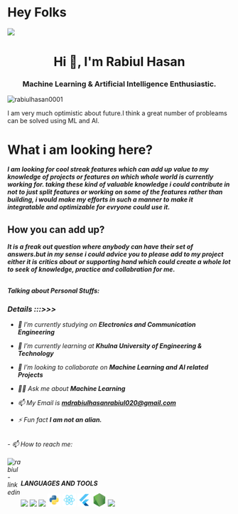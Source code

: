 


# Hey Folks
<img src="https://user-images.githubusercontent.com/73035328/116822127-9c9b9300-abaf-11eb-893d-1d02cf03bf58.png" width="900">
<html>
  
  <body>
    </br>
    <h1 align="center">Hi 👋, I'm Rabiul Hasan</h1>
<h3 align="center"> Machine Learning & Artificial Intelligence Enthusiastic.</h3>


<p align="left"> <img src="https://komarev.com/ghpvc/?username=rabiulhasan0001&label=Profile%20views&color=0e75b6&style=flat" alt="rabiulhasan0001" /> </p>

<p>
I am very much optimistic about future.I think a great number of probleams can be solved using ML and AI.
<h1> What i am looking here? </h1>
<i>
<b> I am looking for cool streak features which can add up value to my knowledge of projects or features on which whole world is currently working for. taking these kind of valuable knowledge i could contribute in  not to just split features or working on some of the features rather than building, i would make my efforts in such 
a manner to make it integratable and optimizable for evryone could use it.</b>
</i>
<h2>How you can add up?</h2>
<i>
<b> It is a freak out question where anybody can have their set of answers.but in my sense i could advice you to please add to my project either it is critics about or
supporting hand which could create a whole lot to seek of knowledge, practice and collabration for me.</b>


<br>**Talking about Personal Stuffs:**</br>
<h3> Details :::>>></h3>

- 🔭 I’m currently studying on **Electronics and Communication Engineering**

- 🌱 I’m currently learning at **Khulna University of Engineering & Technology**

- 👯 I’m looking to collaborate on **Machine Learning and AI related Projects**

- 👨‍💻 Ask me about **Machine Learning**

- 📫 My Email is **mdrabiulhasanrabiul020@gmail.com**

- ⚡ Fun fact **I am not an alian.**

<br>
- 📫 How to reach me:
</br>

<br>
<a href="www.linkedin.com/in/md-rabiul-hasan-55452416a">
<img align="left" alt="rabiul-linkedin" width="30px" src="https://cdn.jsdelivr.net/npm/simple-icons@v3/icons/linkedin.svg">
</a>

</br >
<br>

**LANGUAGES AND TOOLS** 

<code><img height="30" src="https://png.pngtree.com/png-clipart/20190630/original/pngtree-json-file-document-icon-png-image_4166911.jpg"></code>
<code><img height="30" src="https://png.pngtree.com/png-clipart/20190630/original/pngtree-html-file-document-icon-png-image_4166289.jpg"></code>
<code><img height="30" src="https://png.pngtree.com/png-clipart/20190705/original/pngtree-css-file-document-icon-png-image_4187768.jpg"></code>
<code><img height="30" src="https://raw.githubusercontent.com/github/explore/80688e429a7d4ef2fca1e82350fe8e3517d3494d/topics/python/python.png"></code>
<code><img height="30" src="https://raw.githubusercontent.com/github/explore/80688e429a7d4ef2fca1e82350fe8e3517d3494d/topics/react/react.png"></code>
<code><img height="30" src="https://raw.githubusercontent.com/github/explore/80688e429a7d4ef2fca1e82350fe8e3517d3494d/topics/flutter/flutter.png"></code>
<code><img height="30" src="https://raw.githubusercontent.com/github/explore/80688e429a7d4ef2fca1e82350fe8e3517d3494d/topics/nodejs/nodejs.png"></code>
<code><img height="30" src="https://cdn.iconscout.com/icon/free/png-512/c-programming-569564.png"></code>
</br>
</body>
</html>
